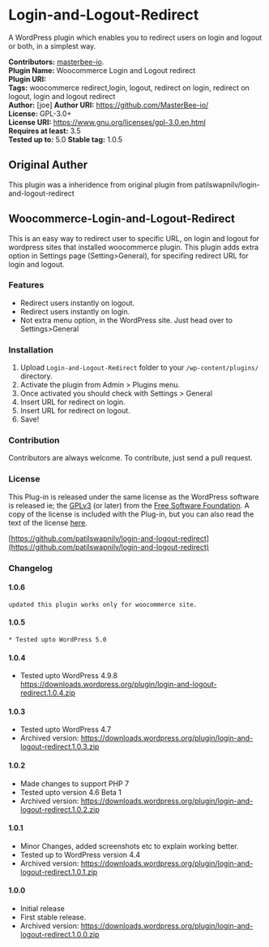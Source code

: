 # Login-and-Logout-Redirect
A WordPress plugin which enables you to redirect users on login and logout or both, in a simplest way.

**Contributors:**      [masterbee-io](https://github.com/MasterBee-io/).    
**Plugin Name:**       Woocommerce Login and Logout redirect  
**Plugin URI:**         
**Tags:**              woocommerce redirect,login, logout, redirect on login, redirect on logout, login and logout redirect  
**Author:**            [joe]
**Author URI:**        https://github.com/MasterBee-io/   
**License:**           GPL-3.0+  
**License URI:**       https://www.gnu.org/licenses/gpl-3.0.en.html  
**Requires at least:** 3.5  
**Tested up to:**      5.0
**Stable tag:**        1.0.5  

## Original Auther

This plugin was a inheridence from original plugin from patilswapnilv/login-and-logout-redirect

## Woocommerce-Login-and-Logout-Redirect

This is an easy way to redirect user to specific URL, on login and logout for wordpress sites that installed woocommerce plugin.
This plugin adds extra option in Settings page (Setting>General), for specifing redirect URL for login and logout.

### Features

* Redirect users instantly on logout.
* Redirect users instantly on login.
* Not extra menu option, in the WordPress site. Just head over to Settings>General

### Installation
1. Upload `Login-and-Logout-Redirect` folder to your `/wp-content/plugins/` directory.
2. Activate the plugin from Admin > Plugins menu.
3. Once activated you should check with Settings > General
4. Insert URL for redirect on login.
5. Insert URL for redirect on logout.
6. Save!

### Contribution

Contributors are always welcome.
To contribute, just send a pull request.

### License
This Plug-in is released under the same license as the WordPress software is released ie; the [GPLv3](https://www.gnu.org/licenses/gpl-3.0.en.html) (or later) from the [Free Software Foundation](http://www.fsf.org/). A copy of the license is included with the Plug-in, but you can also read the text of the license [here](http://www.gnu.org/licenses/gpl-3.0.en.html).

[https://github.com/patilswapnilv/login-and-logout-redirect](https://github.com/patilswapnilv/login-and-logout-redirect)  

### Changelog

#### 1.0.6
	updated this plugin works only for woocommerce site.

#### 1.0.5
	* Tested upto WordPress 5.0

#### 1.0.4
 * Tested upto WordPress 4.9.8
 https://downloads.wordpress.org/plugin/login-and-logout-redirect.1.0.4.zip

#### 1.0.3
 * Tested upto WordPress 4.7
 * Archived version:  https://downloads.wordpress.org/plugin/login-and-logout-redirect.1.0.3.zip

#### 1.0.2
 * Made changes to support PHP 7
 * Tested upto version 4.6 Beta 1
 * Archived version:  https://downloads.wordpress.org/plugin/login-and-logout-redirect.1.0.2.zip

#### 1.0.1
* Minor Changes, added screenshots etc to explain working better.
* Tested up to WordPress version 4.4
* Archived version:
https://downloads.wordpress.org/plugin/login-and-logout-redirect.1.0.1.zip

#### 1.0.0
* Initial release
* First stable release.
* Archived version:           https://downloads.wordpress.org/plugin/login-and-logout-redirect.1.0.0.zip
